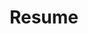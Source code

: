 ---
layout: page
permalink: /assets/pdf/Resume_Ankur_Agrawal_2024.pdf
title: Resume
nav: true
newtab: true
nav_order: 3
---